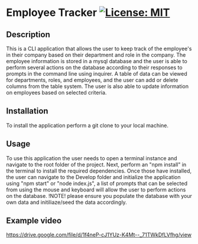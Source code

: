 
# Employee Tracker <a name="employee tracker"></a> [![License: MIT](https://img.shields.io/badge/License-MIT-yellow.svg)](https://opensource.org/licenses/MIT)

## Description

This is a CLI application that allows the user to keep track of the employee's in their company based on their department and role in the company. The employee information is stored in a mysql database and the user is able to perform several actions on the database according to their responses to prompts in the command line using inquirer. A table of data can be viewed for departments, roles, and employees, and the user can add or delete columns from the table system. The user is also able to update information on employees based on selected criteria.

## Installation

To install the application perform a git clone to your local machine.

## Usage

To use this application the user needs to open a terminal instance and navigate to the root folder of the project. Next, perform an "npm install" in the terminal to install the required dependencies. Once those have installed, the user can navigate to the Develop folder and initialize the application using "npm start" or "node index.js", a list of prompts that can be selected from using the mouse and keyboard will allow the user to perform actions on the database. !NOTE! please ensure you populate the database with your own data and initiliaze/seed the data accordingly.

## Example video

https://drive.google.com/file/d/1f4neP-cJ1YUz-K4Mt--_71TWkDfLVfhg/view
